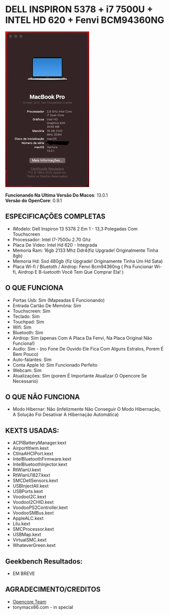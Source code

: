 # DELL INSPIRON 5378 + i7 7500U + INTEL HD 620 + Fenvi BCM94360NG

![about-13 0 1](https://github.com/wendersonrodrigues/EFI-DELL-5378-2EM1-I7-7500U-INTELHD620/blob/38c87de01edeb70c1e9c645f5899ac86f1950a22/IMAGENS/Dell5378Ventura.png)

**Funcionando Na Ultima Versão Do Macos**: 13.0.1
<br>
**Versão do OpenCore**: 0.9.1

## ESPECIFICAÇÕES COMPLETAS
- IModelo: Dell Inspiron 13 5378 2 Em 1 - 13,3 Polegadas Com Touchscreen
- Processador: Intel I7-7500u 2.70 Ghz
- Placa De Video: Intel Hd 620 - Integrada
- Memoria Ram: 16gb 2133 Mhz Ddr4(fiz Upgrade! Originalmente Tinha 8gb)
- Memoria Hd: Ssd 480gb (fiz Upgrade! Originamente Tinha Um Hd Sata)
- Placa Wi-fi / Bluetoth / Airdrop: Fenvi Bcm94360ng ( Pra Funcionar Wi-fi, Airdrop E B-luetooth Você Tem Que Comprar Ela! )

## O QUE FUNCIONA
- Portas Usb: Sim (Mapeadas E Funcionando)
- Entrada Cartão De Memôria: Sim
- Touchscreen: Sim
- Teclado: Sim
- Touchpad: Sim
- Wifi: Sim
- Bluetooth: Sim
- Airdrop: Sim (apenas Com A Placa Da Fenvi, Na Placa Original Não Funciona!)
- Audio: Sim - (no Fone De Ouvido Ele Fica Com Alguns Estralos, Porem É Bem Pouco)
- Auto-falantes: Sim
- Conta Apple Id: Sim Funcionado Perfeito
- Webcam: Sim
- Atualizações: Sim (porem É Importante Atualizar O Opencore Se Necessario)

## O QUE NÃO FUNCIONA
- Modo Hibernar: Não (infelizmente Não Conseguir O Modo Hibernação, A Solução Foi Desativar A Hibernação Automática)

## KEXTS USADAS:
- ACPIBatteryManager.kext
- AirportItlwm.kext
- CtlnaAHCIPort.kext
- IntelBluetoothFirmware.kext
- IntelBluetoothInjector.kext
- RtWlanU.kext
- RtWlanU1827.kext
- SMCDellSensors.kext
- USBInjectAll.kext
- USBPorts.kext
- VoodooI2C.kext
- VoodooI2CHID.kext
- VoodooPS2Controller.kext
- VoodooSMBus.kext
- AppleALC.kext
- Lilu.kext
- SMCProcessor.kext
- USBMap.kext
- VirtualSMC.kext
- WhateverGreen.kext

## Geekbench Resultados:
- EM BREVE

## AGRADECIMENTO/CREDITOS
- [Opencore Team](https://dortania.github.io/getting-started/)
- tonymacx86.com - in special 
